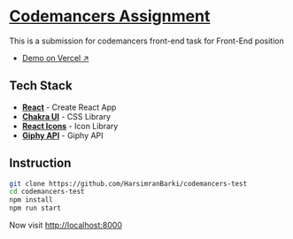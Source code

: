 # [Codemancers Assignment](https://codemancers-test.vercel.app/)

This is a submission for codemancers front-end task for Front-End position

- [Demo on Vercel ↗](https://codemancers-test.vercel.app/)

## Tech Stack

- [**React**](https://reactjs.org/) - Create React App
- [**Chakra UI**](https://chakra-ui.com/) - CSS Library
- [**React Icons**](https://react-icons.github.io/react-icons/) - Icon Library
- [**Giphy API**](https://developers.giphy.com/) - Giphy API

## Instruction

```bash
git clone https://github.com/HarsimranBarki/codemancers-test
cd codemancers-test
npm install
npm run start
```

Now visit [http://localhost:8000](http://localhost:8000)
